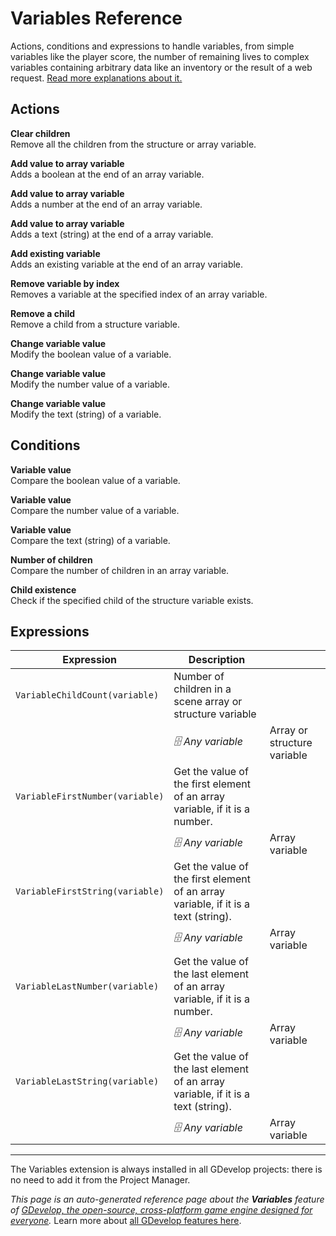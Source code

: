 # Variables Reference

Actions, conditions and expressions to handle variables, from simple variables like the player score, the number of remaining lives to complex variables containing arbitrary data like an inventory or the result of a web request. [Read more explanations about it.](/gdevelop5/all-features/variables)

## Actions

**Clear children**  
Remove all the children from the structure or array variable.

**Add value to array variable**  
Adds a boolean at the end of an array variable.

**Add value to array variable**  
Adds a number at the end of an array variable.

**Add value to array variable**  
Adds a text (string) at the end of a array variable.

**Add existing variable**  
Adds an existing variable at the end of an array variable.

**Remove variable by index**  
Removes a variable at the specified index of an array variable.

**Remove a child**  
Remove a child from a structure variable.

**Change variable value**  
Modify the boolean value of a variable.

**Change variable value**  
Modify the number value of a variable.

**Change variable value**  
Modify the text (string) of a variable.

## Conditions

**Variable value**  
Compare the boolean value of a variable.

**Variable value**  
Compare the number value of a variable.

**Variable value**  
Compare the text (string) of a variable.

**Number of children**  
Compare the number of children in an array variable.

**Child existence**  
Check if the specified child of the structure variable exists.

## Expressions

| Expression | Description |  |
|-----|-----|-----|
| `VariableChildCount(variable)` | Number of children in a scene array or structure variable ||
| | _🗄️ Any variable_ | Array or structure variable |
| `VariableFirstNumber(variable)` | Get the value of the first element of an array variable, if it is a number. ||
| | _🗄️ Any variable_ | Array variable |
| `VariableFirstString(variable)` | Get the value of the first element of an array variable, if it is a text (string). ||
| | _🗄️ Any variable_ | Array variable |
| `VariableLastNumber(variable)` | Get the value of the last element of an array variable, if it is a number. ||
| | _🗄️ Any variable_ | Array variable |
| `VariableLastString(variable)` | Get the value of the last element of an array variable, if it is a text (string). ||
| | _🗄️ Any variable_ | Array variable |
---

The Variables extension is always installed in all GDevelop projects: there is no need to add it from the Project Manager.

*This page is an auto-generated reference page about the **Variables** feature of [GDevelop, the open-source, cross-platform game engine designed for everyone](https://gdevelop.io/).* Learn more about [all GDevelop features here](/gdevelop5/all-features).